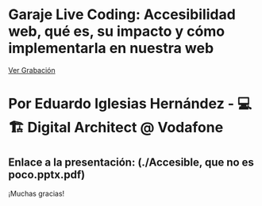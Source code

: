 # Garaje Live Coding: Accesibilidad web, qué es, su impacto y cómo implementarla en nuestra web
[Ver Grabación](https://www.youtube.com/watch?v=OkBIttAqCuo)

# Por Eduardo Iglesias Hernández - 💻🏗 Digital Architect @ Vodafone

## Enlace a la presentación: (./Accesible, que no es poco.pptx.pdf)


¡Muchas gracias!
